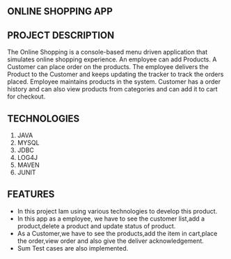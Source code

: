 ONLINE SHOPPING APP
------------------------------
PROJECT DESCRIPTION
------------------------------
The Online Shopping is a console-based menu driven application that simulates online shopping experience. An employee can add Products. A Customer can place order on the products. The employee delivers the Product to the Customer and keeps updating the tracker to track the orders placed. Employee maintains products in the system. Customer has a order history and can also view products from categories and can add it to cart for checkout.

TECHNOLOGIES
------------------------------
   1. JAVA
   2. MYSQL
   3. JDBC
   4. LOG4J
   5. MAVEN
   6. JUNIT

FEATURES
-------------------------------
* In this project Iam  using various technologies to develop this product.
* In this app as a employee, we have to see the customer list,add a product,delete a product and update status of product.
* As a Customer,we have to see the products,add the item in cart,place the order,view order and also give the deliver acknowledgement.
* Sum Test cases are also implemented. 
